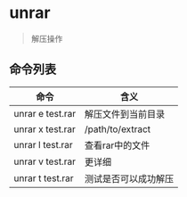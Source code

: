 # unrar

> 解压操作

## 命令列表

命令               | 含义
---------------- | ----------------
unrar e test.rar | 解压文件到当前目录
unrar x test.rar | /path/to/extract
unrar l test.rar | 查看rar中的文件
unrar v test.rar | 更详细
unrar t test.rar | 测试是否可以成功解压
